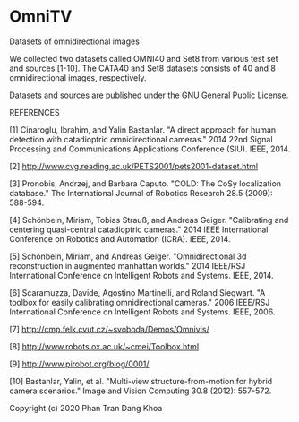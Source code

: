 # OmniTV
Datasets of omnidirectional images

We collected two datasets called OMNI40 and Set8 from various test set and sources [1-10]. The CATA40 and Set8 datasets consists of 40  and 8 omnidirectional images, respectively. 

Datasets and sources are published under the GNU General Public License.

REFERENCES

[1] Cinaroglu, Ibrahim, and Yalin Bastanlar. "A direct approach for human detection with catadioptric omnidirectional cameras." 2014 22nd Signal Processing and Communications Applications Conference (SIU). IEEE, 2014.

[2] http://www.cvg.reading.ac.uk/PETS2001/pets2001-dataset.html

[3] Pronobis, Andrzej, and Barbara Caputo. "COLD: The CoSy localization database." The International Journal of Robotics Research 28.5 (2009): 588-594.

[4] Schönbein, Miriam, Tobias Strauß, and Andreas Geiger. "Calibrating and centering quasi-central catadioptric cameras." 2014 IEEE International Conference on Robotics and Automation (ICRA). IEEE, 2014.

[5] Schönbein, Miriam, and Andreas Geiger. "Omnidirectional 3d reconstruction in augmented manhattan worlds." 2014 IEEE/RSJ International Conference on Intelligent Robots and Systems. IEEE, 2014.

[6] Scaramuzza, Davide, Agostino Martinelli, and Roland Siegwart. "A toolbox for easily calibrating omnidirectional cameras." 2006 IEEE/RSJ International Conference on Intelligent Robots and Systems. IEEE, 2006.

[7] http://cmp.felk.cvut.cz/~svoboda/Demos/Omnivis/

[8] http://www.robots.ox.ac.uk/~cmei/Toolbox.html

[9] http://www.pirobot.org/blog/0001/

[10] Bastanlar, Yalin, et al. "Multi-view structure-from-motion for hybrid camera scenarios." Image and Vision Computing 30.8 (2012): 557-572.

Copyright (c) 2020 Phan Tran Dang Khoa
